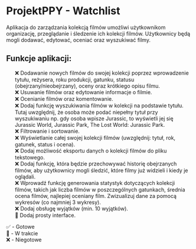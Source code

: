 # ProjektPPY - Watchlist

Aplikacja do zarządzania kolekcją filmów umożliwi użytkownikom organizację, przeglądanie i śledzenie ich
kolekcji filmów. Użytkownicy będą mogli dodawać, edytować, oceniać oraz wyszukiwać filmy.

## Funkcje aplikacji: 

<ul style="list-style-type: none">
    <li>❌ Dodawanie nowych filmów do swojej kolekcji poprzez wprowadzenie tytułu, reżysera, roku produkcji, gatunku, statusu (obejrzany/nieobejrzany), oceny oraz krótkiego opisu filmu. </li>
    <li>❌ Usuwanie filmów oraz edytowanie informacje o filmie. </li>
    <li>❌ Ocenianie filmów oraz komentowanie. </li>
    <li>❌ Dodaj funkcję wyszukiwania filmów w kolekcji na podstawie tytułu. Tutaj uwzględnij, że osoba może podać niepełny tytuł przy wyszukiwaniu np. gdy osoba wpisze Jurassic, to wyświetli jej się Jurassic World, Jurassic Park, The Lost World: Jurassic Park. </li>
    <li>❌ Filtrowanie i sortowanie. </li>
    <li>❌ Wyświetlanie całej swojej kolekcji filmów (uwzględnij: tytuł, rok, gatunek, status i ocena).</li>
    <li>❌ Dodaj możliwość eksportu danych o kolekcji filmów do pliku tekstowego. </li>
    <li>❌ Dodaj funkcję, która będzie przechowywać historię obejrzanych filmów, aby użytkownicy mogli śledzić, które filmy już widzieli i kiedy je oglądali.</li>
    <li>❌ Wprowadź funkcję generowania statystyk dotyczących kolekcji filmów, takich jak liczba filmów w poszczególnych gatunkach, średnia ocena filmów, najlepiej oceniany film. Zwizualizuj dane za pomocą wykresów (co najmniej 3 wykresy). </li>
    <li>❌ Dodaj obsługę wyjątków (min. 10 wyjątków). </li>
    <li>🚧 Dodaj prosty interface. </li>
</ul>




✅ - Gotowe <br>
🚧 - W trakcie <br>
❌ - Niegotowe <br>
